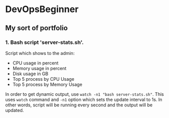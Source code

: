 # DevOpsBeginner
## My sort of portfolio

### 1. Bash script 'server-stats.sh'.

Script which shows to the admin:
- CPU usage in percent
- Memory usage in percent
- Disk usage in GB
- Top 5 process by CPU Usage
- Top 5 process by Memory Usage

In order to get dynamic output, use `watch -n1 "bash server-stats.sh"`. This uses `watch` command and `-n1` option which sets the update interval to 1s. In other words, script will be running every second and the output will be updated.
